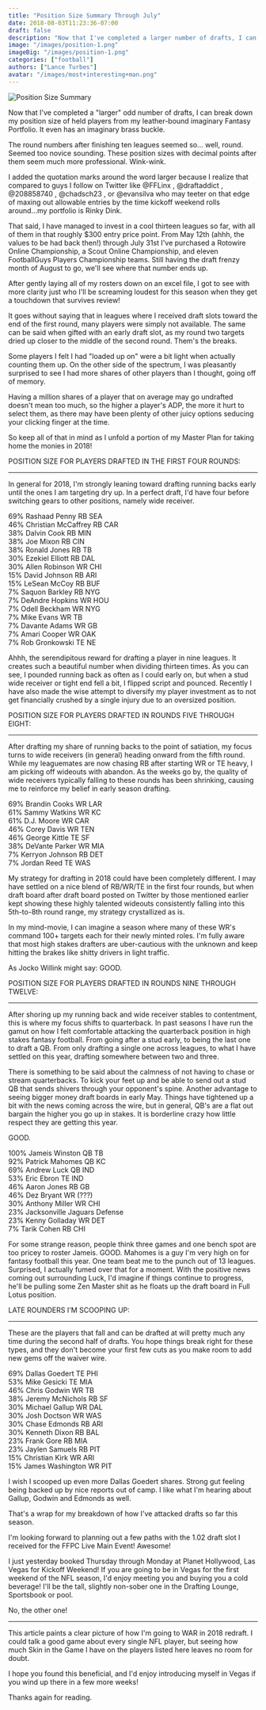 ```yaml
---
title: "Position Size Summary Through July"
date: 2018-08-03T11:23:36-07:00
draft: false
description: "Now that I've completed a larger number of drafts, I can break down my position size of held players from my leather-bound imaginary Fantasy Portfolio. It even has an imaginary brass buckle."
image: "/images/position-1.png"
imageBig: "/images/position-1.png"
categories: ["football"]
authors: ["Lance Turbes"]
avatar: "/images/most+interesting+man.png"
---
```


![Position Size Summary](/images/position-1.png)

Now that I've completed a "larger" odd number of drafts, I can break down my position size of held players from my leather-bound imaginary Fantasy Portfolio. It even has an imaginary brass buckle.

The round numbers after finishing ten leagues seemed so... well, round. Seemed too novice sounding. These position sizes with decimal points after them seem much more professional. Wink-wink.

I added the quotation marks around the word larger because I realize that compared to guys I follow on Twitter like @FFLinx , @draftaddict , @208858740 , @chadsch23 , or @evansilva who may teeter on that edge of maxing out allowable entries by the time kickoff weekend rolls around...my portfolio is Rinky Dink.

That said, I have managed to invest in a cool thirteen leagues so far, with all of them in that roughly $300 entry price point. From May 12th (ahhh, the values to be had back then!) through July 31st I've purchased a Rotowire Online Championship, a Scout Online Championship, and eleven FootballGuys Players Championship teams. Still having the draft frenzy month of August to go, we'll see where that number ends up.

After gently laying all of my rosters down on an excel file, I got to see with more clarity just who I'll be screaming loudest for this season when they get a touchdown that survives review!

It goes without saying that in leagues where I received draft slots toward the end of the first round, many players were simply not available. The same can be said when gifted with an early draft slot, as my round two targets dried up closer to the middle of the second round. Them's the breaks.

Some players I felt I had "loaded up on" were a bit light when actually counting them up. On the other side of the spectrum, I was pleasantly surprised to see I had more shares of other players than I thought, going off of memory.

Having a million shares of a player that on average may go undrafted doesn't mean too much, so the higher a player's ADP, the more it hurt to select them, as there may have been plenty of other juicy options seducing your clicking finger at the time.

So keep all of that in mind as I unfold a portion of my Master Plan for taking home the monies in 2018!

POSITION SIZE FOR PLAYERS DRAFTED IN THE FIRST FOUR ROUNDS:

---

In general for 2018, I'm strongly leaning toward drafting running backs early until the ones I am targeting dry up. In a perfect draft, I'd have four before switching gears to other positions, namely wide receiver.

69% Rashaad Penny RB SEA  
46% Christian McCaffrey RB CAR  
38% Dalvin Cook RB MIN  
38% Joe Mixon RB CIN  
38% Ronald Jones RB TB  
30% Ezekiel Elliott RB DAL  
30% Allen Robinson WR CHI  
15% David Johnson RB ARI  
15% LeSean McCoy RB BUF  
7% Saquon Barkley RB NYG  
7% DeAndre Hopkins WR HOU  
7% Odell Beckham WR NYG  
7% Mike Evans WR TB  
7% Davante Adams WR GB  
7% Amari Cooper WR OAK  
7% Rob Gronkowski TE NE

Ahhh, the serendipitous reward for drafting a player in nine leagues. It creates such a beautiful number when dividing thirteen times. As you can see, I pounded running back as often as I could early on, but when a stud wide receiver or tight end fell a bit, I flipped script and pounced. Recently I have also made the wise attempt to diversify my player investment as to not get financially crushed by a single injury due to an oversized position.

POSITION SIZE FOR PLAYERS DRAFTED IN ROUNDS FIVE THROUGH EIGHT:

---

After drafting my share of running backs to the point of satiation, my focus turns to wide receivers (in general) heading onward from the fifth round. While my leaguemates are now chasing RB after starting WR or TE heavy, I am picking off wideouts with abandon. As the weeks go by, the quality of wide receivers typically falling to these rounds has been shrinking, causing me to reinforce my belief in early season drafting.

69% Brandin Cooks WR LAR  
61% Sammy Watkins WR KC  
61% D.J. Moore WR CAR  
46% Corey Davis WR TEN  
46% George Kittle TE SF  
38% DeVante Parker WR MIA  
7% Kerryon Johnson RB DET  
7% Jordan Reed TE WAS

My strategy for drafting in 2018 could have been completely different. I may have settled on a nice blend of RB/WR/TE in the first four rounds, but when draft board after draft board posted on Twitter by those mentioned earlier kept showing these highly talented wideouts consistently falling into this 5th-to-8th round range, my strategy crystallized as is.

In my mind-movie, I can imagine a season where many of these WR's command 100+ targets each for their newly minted roles. I'm fully aware that most high stakes drafters are uber-cautious with the unknown and keep hitting the brakes like shitty drivers in light traffic.

As Jocko Willink might say: GOOD.

POSITION SIZE FOR PLAYERS DRAFTED IN ROUNDS NINE THROUGH TWELVE:

---

After shoring up my running back and wide receiver stables to contentment, this is where my focus shifts to quarterback. In past seasons I have run the gamut on how I felt comfortable attacking the quarterback position in high stakes fantasy football. From going after a stud early, to being the last one to draft a QB. From only drafting a single one across leagues, to what I have settled on this year, drafting somewhere between two and three.

There is something to be said about the calmness of not having to chase or stream quarterbacks. To kick your feet up and be able to send out a stud QB that sends shivers through your opponent's spine. Another advantage to seeing bigger money draft boards in early May. Things have tightened up a bit with the news coming across the wire, but in general, QB's are a flat out bargain the higher you go up in stakes. It is borderline crazy how little respect they are getting this year.

GOOD.

100% Jameis Winston QB TB  
92% Patrick Mahomes QB KC  
69% Andrew Luck QB IND  
53% Eric Ebron TE IND  
46% Aaron Jones RB GB  
46% Dez Bryant WR (???)  
30% Anthony Miller WR CHI  
23% Jacksonville Jaguars Defense  
23% Kenny Golladay WR DET  
7% Tarik Cohen RB CHI

For some strange reason, people think three games and one bench spot are too pricey to roster Jameis. GOOD. Mahomes is a guy I'm very high on for fantasy football this year. One team beat me to the punch out of 13 leagues. Surprised, I actually fumed over that for a moment. With the positive news coming out surrounding Luck, I'd imagine if things continue to progress, he'll be pulling some Zen Master shit as he floats up the draft board in Full Lotus position.

LATE ROUNDERS I'M SCOOPING UP:

---

These are the players that fall and can be drafted at will pretty much any time during the second half of drafts. You hope things break right for these types, and they don't become your first few cuts as you make room to add new gems off the waiver wire.

69% Dallas Goedert TE PHI  
53% Mike Gesicki TE MIA  
46% Chris Godwin WR TB  
38% Jeremy McNichols RB SF  
30% Michael Gallup WR DAL  
30% Josh Doctson WR WAS  
30% Chase Edmonds RB ARI  
30% Kenneth Dixon RB BAL  
23% Frank Gore RB MIA  
23% Jaylen Samuels RB PIT  
15% Christian Kirk WR ARI  
15% James Washington WR PIT

I wish I scooped up even more Dallas Goedert shares. Strong gut feeling being backed up by nice reports out of camp. I like what I'm hearing about Gallup, Godwin and Edmonds as well.

That's a wrap for my breakdown of how I've attacked drafts so far this season.

I'm looking forward to planning out a few paths with the 1.02 draft slot I received for the FFPC Live Main Event! Awesome!

I just yesterday booked Thursday through Monday at Planet Hollywood, Las Vegas for Kickoff Weekend! If you are going to be in Vegas for the first weekend of the NFL season, I'd enjoy meeting you and buying you a cold beverage! I'll be the tall, slightly non-sober one in the Drafting Lounge, Sportsbook or pool.

No, the other one!

---

This article paints a clear picture of how I'm going to WAR in 2018 redraft. I could talk a good game about every single NFL player, but seeing how much Skin in the Game I have on the players listed here leaves no room for doubt.

I hope you found this beneficial, and I'd enjoy introducing myself in Vegas if you wind up there in a few more weeks!

Thanks again for reading.
